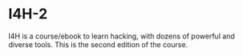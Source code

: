 # I4H-2
I4H is a course/ebook to learn hacking, with dozens of powerful and diverse tools. This is the second edition of the course.
